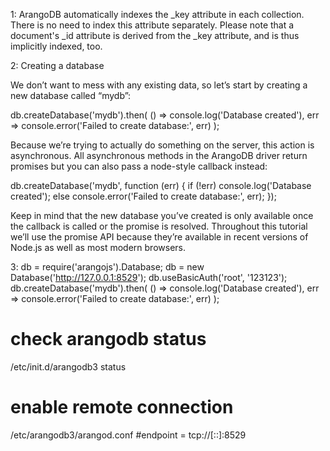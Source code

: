 1: ArangoDB automatically indexes the _key attribute in each collection. There is no need to index this attribute separately. Please note
that a document's _id attribute is derived from the _key attribute, and is thus implicitly indexed, too.


2: Creating a database

We don’t want to mess with any existing data, so let’s start by creating a new database called “mydb”:

db.createDatabase('mydb').then(
  () => console.log('Database created'),
  err => console.error('Failed to create database:', err)
);
 
Because we’re trying to actually do something on the server, this action is asynchronous.
All asynchronous methods in the ArangoDB driver return promises but you can also pass a node-style callback instead:

db.createDatabase('mydb', function (err) {
  if (!err) console.log('Database created');
  else console.error('Failed to create database:', err);
});
 
Keep in mind that the new database you’ve created is only available once the callback is called or the promise is resolved.
Throughout this tutorial we’ll use the promise API because they’re available in recent versions of Node.js as well as most modern browsers.


 3:
 db = require('arangojs').Database;
 db = new Database('http://127.0.0.1:8529'); 
 db.useBasicAuth('root', '123123');
 db.createDatabase('mydb').then(
  () => console.log('Database created'),
  err => console.error('Failed to create database:', err)
);



# check arangodb status  
/etc/init.d/arangodb3 status

# enable remote connection
/etc/arangodb3/arangod.conf   #endpoint = tcp://[::]:8529 


